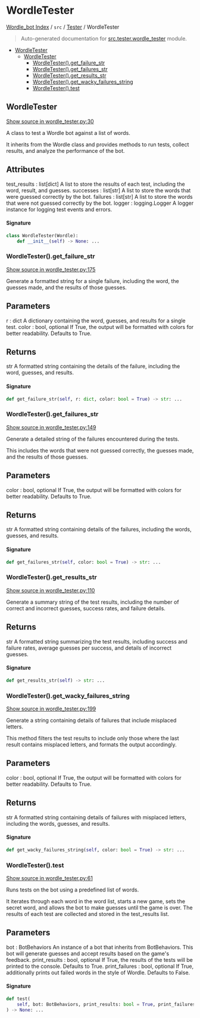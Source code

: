 # WordleTester

[Wordle_bot Index](../../README.md#wordle_bot-index) / `src` / [Tester](./index.md#tester) / WordleTester

> Auto-generated documentation for [src.tester.wordle_tester](../../../src/tester/wordle_tester.py) module.

- [WordleTester](#wordletester)
  - [WordleTester](#wordletester-1)
    - [WordleTester().get_failure_str](#wordletester()get_failure_str)
    - [WordleTester().get_failures_str](#wordletester()get_failures_str)
    - [WordleTester().get_results_str](#wordletester()get_results_str)
    - [WordleTester().get_wacky_failures_string](#wordletester()get_wacky_failures_string)
    - [WordleTester().test](#wordletester()test)

## WordleTester

[Show source in wordle_tester.py:30](../../../src/tester/wordle_tester.py#L30)

A class to test a Wordle bot against a list of words.

It inherits from the Wordle class and provides methods to run tests,
collect results, and analyze the performance of the bot.

Attributes
----------
test_results : list[dict]
    A list to store the results of each test, including the word, result, and guesses.
successes : list[str]
    A list to store the words that were guessed correctly by the bot.
failures : list[str]
    A list to store the words that were not guessed correctly by the bot.
logger : logging.Logger
    A logger instance for logging test events and errors.

#### Signature

```python
class WordleTester(Wordle):
    def __init__(self) -> None: ...
```

### WordleTester().get_failure_str

[Show source in wordle_tester.py:175](../../../src/tester/wordle_tester.py#L175)

Generate a formatted string for a single failure, including the word, the guesses made, and the results of those guesses.

Parameters
----------
r : dict
    A dictionary containing the word, guesses, and results for a single test.
color : bool, optional
    If True, the output will be formatted with colors for better readability.
    Defaults to True.

Returns
-------
str
    A formatted string containing the details of the failure, including the word,
    guesses, and results.

#### Signature

```python
def get_failure_str(self, r: dict, color: bool = True) -> str: ...
```

### WordleTester().get_failures_str

[Show source in wordle_tester.py:149](../../../src/tester/wordle_tester.py#L149)

Generate a detailed string of the failures encountered during the tests.

This includes the words that were not guessed correctly, the guesses made,
and the results of those guesses.

Parameters
----------
color : bool, optional
    If True, the output will be formatted with colors for better readability.
    Defaults to True.

Returns
-------
str
    A formatted string containing details of the failures, including the words,
    guesses, and results.

#### Signature

```python
def get_failures_str(self, color: bool = True) -> str: ...
```

### WordleTester().get_results_str

[Show source in wordle_tester.py:110](../../../src/tester/wordle_tester.py#L110)

Generate a summary string of the test results, including the number of correct and incorrect guesses, success rates, and failure details.

Returns
-------
str
    A formatted string summarizing the test results, including success and failure rates,
    average guesses per success, and details of incorrect guesses.

#### Signature

```python
def get_results_str(self) -> str: ...
```

### WordleTester().get_wacky_failures_string

[Show source in wordle_tester.py:199](../../../src/tester/wordle_tester.py#L199)

Generate a string containing details of failures that include misplaced letters.

This method filters the test results to include only those where the last result
contains misplaced letters, and formats the output accordingly.

Parameters
----------
color : bool, optional
    If True, the output will be formatted with colors for better readability.
    Defaults to True.

Returns
-------
str
    A formatted string containing details of failures with misplaced letters,
    including the words, guesses, and results.

#### Signature

```python
def get_wacky_failures_string(self, color: bool = True) -> str: ...
```

### WordleTester().test

[Show source in wordle_tester.py:61](../../../src/tester/wordle_tester.py#L61)

Runs tests on the bot using a predefined list of words.

It iterates through each word in the word list, starts a new game,
sets the secret word, and allows the bot to make guesses until the game is over.
The results of each test are collected and stored in the test_results list.

Parameters
----------
bot : BotBehaviors
    An instance of a bot that inherits from BotBehaviors.
    This bot will generate guesses and accept results based on the game's feedback.
print_results : bool, optional
    If True, the results of the tests will be printed to the console.
    Defaults to True.
print_failures : bool, optional
    If True, additionally prints out failed words in the style of Wordle.
    Defaults to False.

#### Signature

```python
def test(
    self, bot: BotBehaviors, print_results: bool = True, print_failures=False
) -> None: ...
```